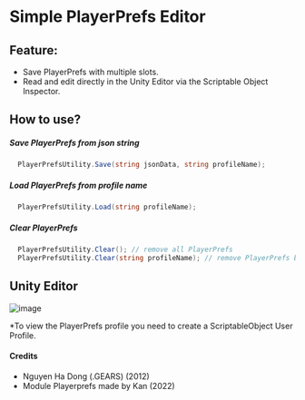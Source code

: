 # Simple PlayerPrefs Editor

## Feature:
- Save PlayerPrefs with multiple slots.
- Read and edit directly in the Unity Editor via the Scriptable Object Inspector.

## How to use?

##### Save PlayerPrefs from json string

```csharp
  PlayerPrefsUtility.Save(string jsonData, string profileName);
```

##### Load PlayerPrefs from profile name

```csharp
  PlayerPrefsUtility.Load(string profileName);
```

##### Clear PlayerPrefs

```csharp
  PlayerPrefsUtility.Clear(); // remove all PlayerPrefs
  PlayerPrefsUtility.Clear(string profileName); // remove PlayerPrefs by profileName
```

## Unity Editor

![image](https://user-images.githubusercontent.com/70838508/220557342-076533fc-5fcd-4dac-984e-1f5204c43a1e.png)

*To view the PlayerPrefs profile you need to create a ScriptableObject User Profile.

#### Credits
- Nguyen Ha Dong (.GEARS) (2012)
- Module Playerprefs made by Kan (2022)
